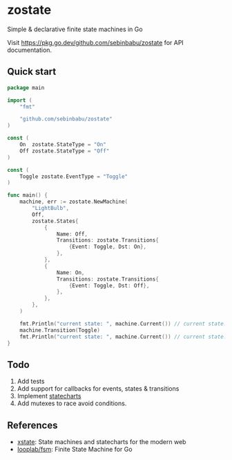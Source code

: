 # zostate
Simple & declarative finite state machines in Go

Visit https://pkg.go.dev/github.com/sebinbabu/zostate for API documentation.

## Quick start

```go
package main

import (
	"fmt"

	"github.com/sebinbabu/zostate"
)

const (
	On  zostate.StateType = "On"
	Off zostate.StateType = "Off"
)

const (
	Toggle zostate.EventType = "Toggle"
)

func main() {
	machine, err := zostate.NewMachine(
		"LightBulb",
		Off,
		zostate.States{
			{
				Name: Off,
				Transitions: zostate.Transitions{
					{Event: Toggle, Dst: On},
				},
			},
			{
				Name: On,
				Transitions: zostate.Transitions{
					{Event: Toggle, Dst: Off},
				},
			},
		},
	)

	fmt.Println("current state: ", machine.Current()) // current state: Off
	machine.Transition(Toggle)
	fmt.Println("current state: ", machine.Current()) // current state: On
}
```

## Todo

1. Add tests
2. Add support for callbacks for events, states & transitions
3. Implement [statecharts](https://statecharts.dev/)
4. Add mutexes to race avoid conditions. 

## References

* [xstate](https://xstate.js.org/): State machines and statecharts for the modern web
* [looplab/fsm](https://github.com/looplab/fsm): Finite State Machine for Go